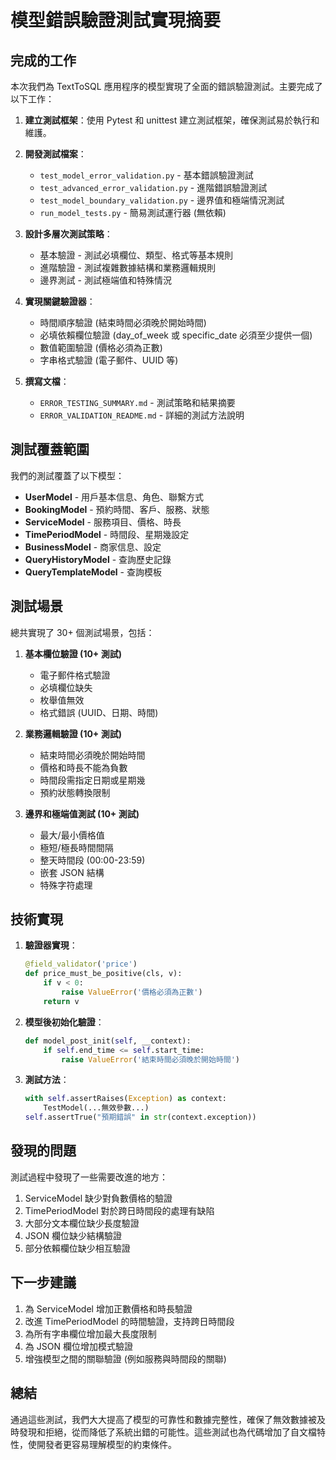 # 模型錯誤驗證測試實現摘要

## 完成的工作

本次我們為 TextToSQL 應用程序的模型實現了全面的錯誤驗證測試。主要完成了以下工作：

1. **建立測試框架**：使用 Pytest 和 unittest 建立測試框架，確保測試易於執行和維護。

2. **開發測試檔案**：
   - `test_model_error_validation.py` - 基本錯誤驗證測試
   - `test_advanced_error_validation.py` - 進階錯誤驗證測試
   - `test_model_boundary_validation.py` - 邊界值和極端情況測試
   - `run_model_tests.py` - 簡易測試運行器 (無依賴)

3. **設計多層次測試策略**：
   - 基本驗證 - 測試必填欄位、類型、格式等基本規則
   - 進階驗證 - 測試複雜數據結構和業務邏輯規則
   - 邊界測試 - 測試極端值和特殊情況

4. **實現關鍵驗證器**：
   - 時間順序驗證 (結束時間必須晚於開始時間)
   - 必填依賴欄位驗證 (day_of_week 或 specific_date 必須至少提供一個)
   - 數值範圍驗證 (價格必須為正數)
   - 字串格式驗證 (電子郵件、UUID 等)

5. **撰寫文檔**：
   - `ERROR_TESTING_SUMMARY.md` - 測試策略和結果摘要
   - `ERROR_VALIDATION_README.md` - 詳細的測試方法說明

## 測試覆蓋範圍

我們的測試覆蓋了以下模型：

- **UserModel** - 用戶基本信息、角色、聯繫方式
- **BookingModel** - 預約時間、客戶、服務、狀態
- **ServiceModel** - 服務項目、價格、時長
- **TimePeriodModel** - 時間段、星期幾設定
- **BusinessModel** - 商家信息、設定
- **QueryHistoryModel** - 查詢歷史記錄
- **QueryTemplateModel** - 查詢模板

## 測試場景

總共實現了 30+ 個測試場景，包括：

1. **基本欄位驗證 (10+ 測試)**
   - 電子郵件格式驗證
   - 必填欄位缺失
   - 枚舉值無效
   - 格式錯誤 (UUID、日期、時間)

2. **業務邏輯驗證 (10+ 測試)**
   - 結束時間必須晚於開始時間
   - 價格和時長不能為負數
   - 時間段需指定日期或星期幾
   - 預約狀態轉換限制

3. **邊界和極端值測試 (10+ 測試)**
   - 最大/最小價格值
   - 極短/極長時間間隔
   - 整天時間段 (00:00-23:59)
   - 嵌套 JSON 結構
   - 特殊字符處理

## 技術實現

1. **驗證器實現**：
   ```python
   @field_validator('price')
   def price_must_be_positive(cls, v):
       if v < 0:
           raise ValueError('價格必須為正數')
       return v
   ```

2. **模型後初始化驗證**：
   ```python
   def model_post_init(self, __context):
       if self.end_time <= self.start_time:
           raise ValueError('結束時間必須晚於開始時間')
   ```

3. **測試方法**：
   ```python
   with self.assertRaises(Exception) as context:
       TestModel(...無效參數...)
   self.assertTrue("預期錯誤" in str(context.exception))
   ```

## 發現的問題

測試過程中發現了一些需要改進的地方：

1. ServiceModel 缺少對負數價格的驗證
2. TimePeriodModel 對於跨日時間段的處理有缺陷
3. 大部分文本欄位缺少長度驗證
4. JSON 欄位缺少結構驗證
5. 部分依賴欄位缺少相互驗證

## 下一步建議

1. 為 ServiceModel 增加正數價格和時長驗證
2. 改進 TimePeriodModel 的時間驗證，支持跨日時間段
3. 為所有字串欄位增加最大長度限制
4. 為 JSON 欄位增加模式驗證
5. 增強模型之間的關聯驗證 (例如服務與時間段的關聯)

## 總結

通過這些測試，我們大大提高了模型的可靠性和數據完整性，確保了無效數據被及時發現和拒絕，從而降低了系統出錯的可能性。這些測試也為代碼增加了自文檔特性，使開發者更容易理解模型的約束條件。
